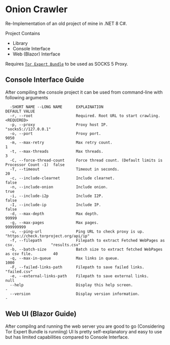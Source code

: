 # Onion Crawler
Re-Implementation of an old project of mine in .NET 8 C#.

Project Contains

- Library
- Console Interface
- Web (Blazor) Interface

Requires [`Tor Expert Bundle`](https://www.torproject.org/download/tor/) to be used as SOCKS 5 Proxy. 

## Console Interface Guide
After compiling the console project it can be used from command-line with following arguments
```
  -SHORT NAME --LONG NAME      EXPLAINATION                                               DEFAULT VALUE
  -r, --root                   Required. Root URL to start crawling.                      <REQUIRED>
  -p, --proxy                  Proxy host IP.                                             "socks5://127.0.0.1"
  -o, --port                   Proxy port.                                                 9050
  -m, --max-retry              Max retry count.                                            1
  -t, --max-threads            Max threads.                                                3
  -C, --force-thread-count     Force thread count. (Default limits is Processor Count -1)  false
  -T, --timeout                Timeout in seconds.                                         20
  -c, --include-clearnet       Include clearnet.                                           false
  -n, --include-onion          Include onion.                                              true
  -i, --include-i2p            Include I2P.                                                false
  -I, --include-ip             Include IP.                                                 false
  -d, --max-depth              Max depth.                                                  99999
  -g, --max-pages              Max pages.                                                  999999999
  -u, --ping-url               Ping URL to check proxy is up.                              "https://check.torproject.org/api/ip"
  -f, --filepath               Filepath to extract Fetched WebPages as csv.                "results.csv"
  -b, --batch-size             Batch size to extract fetched WebPages as csv file.         40
  -q, --max-in-queue           Max links in queue.                                         1000
  -F, --failed-links-path      Filepath to save failed links.                              "failed.csv"
  -e, --external-links-path    Filepath to save external links.                            null
  --help                       Display this help screen.                                   -
  --version                    Display version information.                                -
```

## Web UI (Blazor Guide)
After compilng and running the web server you are good to go (Considering Tor Expert Bundle is runniing)
UI Is pretty self-explanatory and easy to use but has limited capabilities compared to Console Interface.
